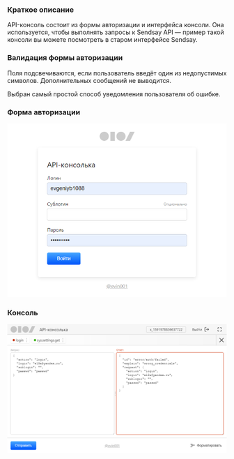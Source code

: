 ### Краткое описание

API-консоль состоит из формы авторизации и интерфейса консоли. Она используется, чтобы выполнять запросы к Sendsay API — пример такой консоли вы можете посмотреть в старом интерфейсе Sendsay.

### Валидация формы авторизации

Поля подсвечиваются, если пользователь введёт один из недопустимых символов. Дополнительных сообщений не выводится.

Выбран самый простой способ уведомления пользователя об ошибке.

### Форма авторизации

![Форма авторизации](screens/auth.png)

### Консоль

![Консоль](screens/console.png)
